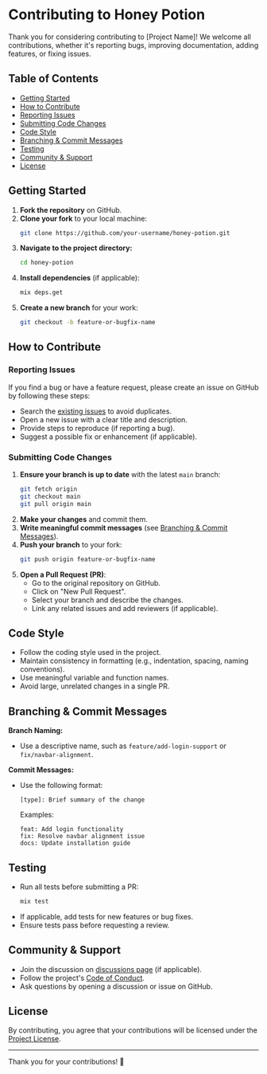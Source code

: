 # Contributing to Honey Potion

Thank you for considering contributing to [Project Name]! We welcome all contributions, whether it's reporting bugs, improving documentation, adding features, or fixing issues.

## Table of Contents

- [Getting Started](#getting-started)
- [How to Contribute](#how-to-contribute)
- [Reporting Issues](#reporting-issues)
- [Submitting Code Changes](#submitting-code-changes)
- [Code Style](#code-style)
- [Branching & Commit Messages](#branching--commit-messages)
- [Testing](#testing)
- [Community & Support](#community--support)
- [License](#license)

## Getting Started

1. **Fork the repository** on GitHub.
2. **Clone your fork** to your local machine:
   ```sh
   git clone https://github.com/your-username/honey-potion.git
   ```
3. **Navigate to the project directory:**
   ```sh
   cd honey-potion
   ```
4. **Install dependencies** (if applicable):
   ```sh
   mix deps.get
   ```
5. **Create a new branch** for your work:
   ```sh
   git checkout -b feature-or-bugfix-name
   ```

## How to Contribute

### Reporting Issues

If you find a bug or have a feature request, please create an issue on GitHub by following these steps:

- Search the [existing issues](https://github.com/lac-dcc/honey-potion/issues) to avoid duplicates.
- Open a new issue with a clear title and description.
- Provide steps to reproduce (if reporting a bug).
- Suggest a possible fix or enhancement (if applicable).

### Submitting Code Changes

1. **Ensure your branch is up to date** with the latest `main` branch:
   ```sh
   git fetch origin
   git checkout main
   git pull origin main
   ```
2. **Make your changes** and commit them.
3. **Write meaningful commit messages** (see [Branching & Commit Messages](#branching--commit-messages)).
4. **Push your branch** to your fork:
   ```sh
   git push origin feature-or-bugfix-name
   ```
5. **Open a Pull Request (PR)**:
   - Go to the original repository on GitHub.
   - Click on "New Pull Request".
   - Select your branch and describe the changes.
   - Link any related issues and add reviewers (if applicable).

## Code Style

- Follow the coding style used in the project.
- Maintain consistency in formatting (e.g., indentation, spacing, naming conventions).
- Use meaningful variable and function names.
- Avoid large, unrelated changes in a single PR.

## Branching & Commit Messages

**Branch Naming:**
- Use a descriptive name, such as `feature/add-login-support` or `fix/navbar-alignment`.

**Commit Messages:**
- Use the following format:
  ```
  [type]: Brief summary of the change
  ```
  Examples:
  ```
  feat: Add login functionality
  fix: Resolve navbar alignment issue
  docs: Update installation guide
  ```

## Testing

- Run all tests before submitting a PR:
  ```sh
  mix test
  ```
- If applicable, add tests for new features or bug fixes.
- Ensure tests pass before requesting a review.

## Community & Support

- Join the discussion on [discussions page](https://github.com/lac-dcc/honey-potion/discussions) (if applicable).
- Follow the project's [Code of Conduct](CODE_OF_CONDUCT.md).
- Ask questions by opening a discussion or issue on GitHub.

## License

By contributing, you agree that your contributions will be licensed under the [Project License](LICENSE).

---

Thank you for your contributions! 🎉

